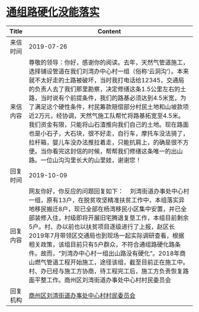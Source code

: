 # <a href="http://www.shangluo.gov.cn/zmhd/ldxxxx.jsp?urltype=leadermail.LeaderMailContentUrl&wbtreeid=1112&leadermailid=5380">通组路硬化没能落实</a>
|Title|Content|
|:---:|---|
|来信时间|2019-07-26|
|来信内容|尊敬的领导：你好，感谢你的阅读。去年，天然气管道施工，选择铺设管道在我们刘湾办中心村一组（俗称‘云洞沟‘）。本来就不太好走的土路被破坏，当时我打电话给12345，交通局的负责人去了我们那里勘察，决定修缮这条1.5公里左右的土路，当时说有个前提条件，我们的路基必须达到4.5米宽，为了满足这个硬性条件，村民筹款赔偿部分村民土地和山坡款项近2万元，经协调，天然气施工队帮忙将路基拓宽至4.5米。我们资金有限，只能将山石渣推向我们自己的土地。现在路面也是小石子，大石块，很不好走，自行车，摩托车没法骑了，拉杆箱，婴儿车没办法推拉着走，只能抗肩上，的确是很不方便。当你看完这封信的时候，帮帮我们修缮这条唯一的出山路。一位山沟沟里长大的山里娃，谢谢您！|
|回复时间|2019-10-09|
|回复内容|网友你好，你反应的问题回复如下：    刘湾街道办事处中心村一组，原有13户，在脱贫攻坚精准扶贫工作中，本组落实异地移民搬迁8户，现已全部在杨湾移民小区集中安置，并已全部装修入住，村级即将开展旧宅腾退复垦工作，本组目前剩余5户。村、办以前也以扶贫项目逐级进行了上报，赵区长2019年7月带领区交通局也到现场一起实际调研查看，根据相关政策，该组目前只有5户群众，不符合通组路硬化路条件。故而，“刘湾办中心村一组出山路没有硬化”。2018年商山燃气管道工程开始施工，途径该组，截至目前正在施工中。村、办已经与施工方协商，待工程完工后，施工方负责恢复路面平整工作。商州区刘湾街道办事处中心村村民委员会|
|回复机构|<a href="../../categories/agencies/商州区刘湾街道办事处中心村村民委员会.md">商州区刘湾街道办事处中心村村民委员会</a>|